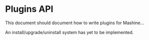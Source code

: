 Plugins API
===========

This document should document how to write plugins for Mashine...

An install/upgrade/uninstall system has yet to be implemented.
